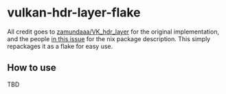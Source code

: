 # vulkan-hdr-layer-flake

All credit goes to [zamundaaa/VK_hdr_layer](https://github.com/Zamundaaa/VK_hdr_layer) for the original implementation, and the people [in this issue](https://github.com/nix-community/kde2nix/issues/20) for the nix package description. This simply repackages it as a flake for easy use.

## How to use

TBD
